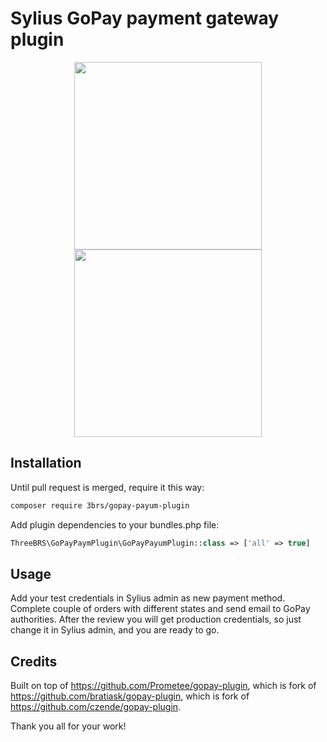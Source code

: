 # Sylius GoPay payment gateway plugin  
<div align="center">
    <a href="http://sylius.com" title="Sylius" target="_blank"><img src="https://demo.sylius.com/assets/shop/img/logo.png" width="300" /></a>
    <br>
    <a href="https://www.gopay.com" title="GoPay" target="_blank"><img src="https://dl.dropboxusercontent.com/s/af8fiebcqmk9wgm/GoPay-logo-varianta-A-PANTONE.png" width="300" /></a>
</div>

## Installation
Until pull request is merged, require it this way:
```bash
composer require 3brs/gopay-payum-plugin
```

Add plugin dependencies to your bundles.php file:

```php
ThreeBRS\GoPayPaymPlugin\GoPayPayumPlugin::class => ['all' => true]
```

## Usage
Add your test credentials in Sylius admin as new payment method. Complete couple of orders with different states and send email to GoPay authorities. 
After the review you will get production credentials, so just change it in Sylius admin, and you are ready to go. 

## Credits

Built on top of https://github.com/Prometee/gopay-plugin, which is fork of https://github.com/bratiask/gopay-plugin, which is fork of https://github.com/czende/gopay-plugin.

Thank you all for your work!
